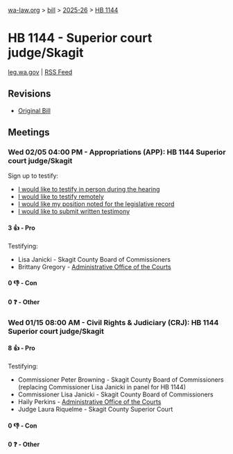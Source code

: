[wa-law.org](/) > [bill](/bill/) > [2025-26](/bill/2025-26/) > [HB 1144](/bill/2025-26/hb/1144/)

# HB 1144 - Superior court judge/Skagit
[leg.wa.gov](https://app.leg.wa.gov/billsummary?BillNumber=1144&Year=2025&Initiative=false) | [RSS Feed](./rss.xml)

## Revisions
* [Original Bill](1/)

## Meetings
### Wed 02/05 04:00 PM - Appropriations (APP): HB 1144 Superior court judge/Skagit
Sign up to testify:
* [I would like to testify in person during the hearing](https://app.leg.wa.gov/csi/Testifier/Add?chamber=House&mId=32687&aId=162734&caId=25350&tId=1)
* [I would like to testify remotely](https://app.leg.wa.gov/csi/Testifier/Add?chamber=House&mId=32687&aId=162734&caId=25350&tId=2)
* [I would like my position noted for the legislative record](https://app.leg.wa.gov/csi/Testifier/Add?chamber=House&mId=32687&aId=162734&caId=25350&tId=3)
* [I would like to submit written testimony](https://app.leg.wa.gov/csi/Testifier/Add?chamber=House&mId=32687&aId=162734&caId=25350&tId=4)

#### 3 👍 - Pro
Testifying:
* Lisa Janicki - Skagit County Board of Commissioners
* Brittany Gregory - [Administrative Office of the Courts](/org/administrative_office_of_the_courts/)

#### 0 👎 - Con

#### 0 ❓ - Other

### Wed 01/15 08:00 AM - Civil Rights & Judiciary (CRJ): HB 1144 Superior court judge/Skagit
#### 8 👍 - Pro
Testifying:
* Commissioner Peter Browning - Skagit County Board of Commissioners (replacing Commissioner Lisa Janicki in panel for HB 1144)
* Commissioner Lisa Janicki - Skagit County Board of Commissioners
* Haily Perkins - [Administrative Office of the Courts](/org/administrative_office_of_the_courts/)
* Judge Laura Riquelme - Skagit County Superior Court

#### 0 👎 - Con

#### 0 ❓ - Other
